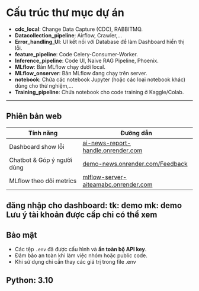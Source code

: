 #  Cấu trúc thư mục dự án

- **cdc_local**: Change Data Capture (CDC), RABBITMQ.
- **Datacollection_pipeline**: Airflow, Crawler,...
- **Error_handling_UI**: UI kết nối với Database để làm Dashboard hiển thị lỗi.
- **feature_pipeline**: Code Celery-Consumer-Worker.
- **Inference_pipeline**: Code UI, Naive RAG Pipeline, Phoenix.
- **MLflow**: Bản MLflow chạy dưới local.
- **MLflow_onserver**: Bản MLflow đang chạy trên server.
- **notebook**: Chứa các notebook Jupyter (hoặc các loại notebook khác) dùng cho thử nghiệm,...
- **Training_pipeline**: Chứa notebook cho code training ở Kaggle/Colab.

---

##  Phiên bản web

| Tính năng                      | Đường dẫn                                                                 |
|-------------------------------|--------------------------------------------------------------------------|
|  Dashboard show lỗi         | [ai-news-report-handle.onrender.com](https://ai-news-report-handle.onrender.com/) |
|  Chatbot & Góp ý người dùng | [demo-news.onrender.com/Feedback](https://demo-news.onrender.com/Feedback)       |
|  MLflow theo dõi metrics    | [mlflow-server-aiteamabc.onrender.com](https://mlflow-server-aiteamabc.onrender.com/) |

đăng nhập cho dashboard:
tk: demo
mk: demo
Lưu ý tài khoản được cấp chỉ có thể xem
---

##  Bảo mật

- Các tệp `.env` đã được cấu hình và **ẩn toàn bộ API key**.
- Đảm bảo an toàn khi làm việc nhóm hoặc public code.
- Khi sử dụng chỉ cần thay các giá trị trong file .env

## Python: 3.10
